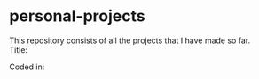 # personal-projects
This repository consists of all the projects that I have made so far. <br/>
Title:  

Coded in:
